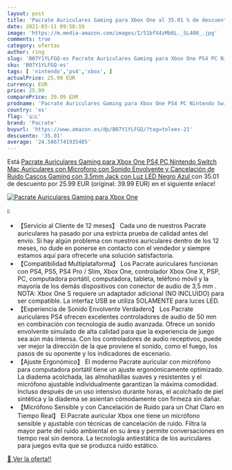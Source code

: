 ```yaml
---
layout: post
title: 'Pacrate Auriculares Gaming para Xbox One al 35.01 % de descuento'
date: 2021-03-11 09:58:19
image: 'https://m.media-amazon.com/images/I/51bfX4zMb6L._SL400_.jpg'
comments: true
category: ofertas
author: ring
slug: 'B07Y1YLFGQ-es Pacrate Auriculares Gaming para Xbox One PS4 PC Nintendo...'
sku: 'B07Y1YLFGQ-es'
tags: [ 'nintendo','ps4','xbox', ]
actualPrice: 25.99 EUR
currency: EUR
price: 25.99
comparePrice: 39.99 EUR
prodname: 'Pacrate Auriculares Gaming para Xbox One PS4 PC Nintendo Switch Mac  Auriculares con Microfono con Sonido Envolvente y Cancelación de Ruido  Cascos Gaming con 3.5mm Jack con Luz LED  Negro Azul '
country: 'es'
flag: '🇪🇸'
brand: 'Pacrate'
buyurl: 'https://www.amazon.es/dp/B07Y1YLFGQ/?tag=tolees-21'
descuento: '35.01'
average: '24.5867741935485'
---
```


Está [Pacrate Auriculares Gaming para Xbox One PS4 PC Nintendo Switch Mac  Auriculares con Microfono con Sonido Envolvente y Cancelación de Ruido  Cascos Gaming con 3.5mm Jack con Luz LED  Negro Azul ](https://www.amazon.es/dp/B07Y1YLFGQ/?tag=tolees-21) con 35.01 de descuento por 25.99 EUR (original: 39.99 EUR) en el siguiente enlace!

[![Pacrate Auriculares Gaming para Xbox One](https://m.media-amazon.com/images/I/51bfX4zMb6L._SL400_.jpg)](https://www.amazon.es/dp/B07Y1YLFGQ/?tag=tolees-21)

ℹ️:

- 【Servicio al Cliente de 12 meses】 Cada uno de nuestros Pacrate auriculares ha pasado por una estricta prueba de calidad antes del envío. Si hay algún problema con nuestros auriculares dentro de los 12 meses, no dude en ponerse en contacto con el vendedor y siempre estamos aquí para ofrecerle una solución satisfactoria.
- 【Compatibilidad Multiplataforma】 Los Pacrate auriculares funcionan con PS4, PS5, PS4 Pro / Slim, Xbox One, controlador Xbox One X, PSP, PC, computadora portátil, computadora, tableta, teléfono móvil y la mayoría de los demás dispositivos con conector de audio de 3,5 mm . NOTA: Xbox One S requiere un adaptador adicional (NO INCLUIDO) para ser compatible. La interfaz USB se utiliza SOLAMENTE para luces LED.
- 【Experiencia de Sonido Envolvente Verdadero】 Los Pacrate auriculares PS4 ofrecen excelentes controladores de audio de 50 mm en combinación con tecnología de audio avanzada. Ofrece un sonido envolvente simulado de alta calidad para que la experiencia de juego sea aún más intensa. Con los controladores de audio receptivos, puede ver mejor la dirección de la que proviene el sonido, como el fuego, los pasos de su oponente y los indicadores de escenario.
- 【Ajuste Ergonómico】 El moderno Pacrate auricular con micrófono para computadora portátil tiene un ajuste ergonómicamente optimizado. La diadema acolchada, las almohadillas suaves y resistentes y el micrófono ajustable individualmente garantizan la máxima comodidad. Incluso después de un uso intensivo durante horas, el acolchado de piel sintética y la diadema se asientan cómodamente con firmeza sin dañar.
- 【Micrófono Sensible y con Cancelación de Ruido para un Chat Claro en Tiempo Real】 El Pacrate auricular Xbox one tiene un micrófono sensible y ajustable con técnicas de cancelación de ruido. Filtra la mayor parte del ruido ambiental en su área y permite conversaciones en tiempo real sin demora. La tecnología antiestática de los auriculares para juegos evita que se produzca ruido estático.

[🛒 Ver la oferta!!](https://www.amazon.es/dp/B07Y1YLFGQ/?tag=tolees-21)
